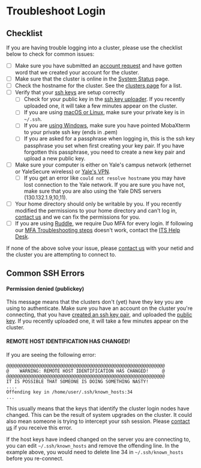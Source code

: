 # Troubleshoot Login

## Checklist

If you are having trouble logging into a cluster, please use the checklist below to check for common issues:

- [ ] Make sure you have submitted an [account request](https://research.computing.yale.edu/support/hpc/account-request) and have gotten word that we created your account for the cluster.
- [ ] Make sure that the cluster is online in the [System Status](http://research.computing.yale.edu/system-status) page.
- [ ] Check the hostname for the cluster. See the [clusters page](/clusters-at-yale/clusters) for a list.
- [ ] Verify that your [ssh keys](http://localhost:8000/clusters-at-yale/access/#what-are-ssh-keys) are setup correctly
    - [ ] Check for your public key in the [ssh key uploader](http://gold.hpc.yale.internal/cgi-bin/sshkeys.py). If you recently uploaded one, it will take a few minutes appear on the cluster. 
    - [ ] If you are using [macOS or Linux](/clusters-at-yale/access/#macos-and-linux), make sure your private key is in `~/.ssh`.
    - [ ] If you are [using Windows](/clusters-at-yale/access/#windows), make sure you have pointed MobaXterm to your private ssh key (ends in .pem)
    - [ ] If you are asked for a passphrase when logging in, this is the ssh key passphrase you set when first creating your key pair. If you have forgotten this passphrase, you need to create a new key pair and upload a new public key.
- [ ] Make sure your computer is either on Yale's campus network (ethernet or YaleSecure wireless) or [Yale's VPN](/clusters-at-yale/access/vpn/).
    - [ ]  If you get an error like `could not resolve hostname` you may have lost connection to the Yale network. If you are sure you have not, make sure that you are also using the Yale DNS servers (130.132.1.9,10,11).
- [ ] Your home directory should only be writable by you. If you recently modified the permissions to your home directory and can't log in, [contact us](/#get-help) and we can fix the permissions for you.
- [ ] If you are using [Ruddle](/clusters-at-yale/clusters/ruddle), we require Duo MFA for every login. If following our [MFA Troubleshooting steps](/clusters-at-yale/access/mfa/#troubleshoot-mfa) doesn't  work, contact the [ITS Help Desk](https://yale.service-now.com/it?id=get_help).

If none of the above solve your issue, please [contact us](/#get-help) with your netid and the cluster you are attempting to connect to.


## Common SSH Errors

#### Permission denied (publickey)

This message means that the clusters don't (yet) have they key you are using to authenticate. Make sure you have an account on the cluster you're connecting, that you have [created an ssh key pair](/clusters-at-yale/access/#what-are-ssh-keys), and uploaded the [public key](http://gold.hpc.yale.internal/cgi-bin/sshkeys.py). If you recently uploaded one, it will take a few minutes appear on the cluster.

#### REMOTE HOST IDENTIFICATION HAS CHANGED!

If you are seeing the following error:

```
@@@@@@@@@@@@@@@@@@@@@@@@@@@@@@@@@@@@@@@@@@@@@@@@@@@@@@@@@@@
@    WARNING: REMOTE HOST IDENTIFICATION HAS CHANGED!     @
@@@@@@@@@@@@@@@@@@@@@@@@@@@@@@@@@@@@@@@@@@@@@@@@@@@@@@@@@@@
IT IS POSSIBLE THAT SOMEONE IS DOING SOMETHING NASTY!
....
Offending key in /home/user/.ssh/known_hosts:34
...

```

This usually means that the keys that identify the cluster login nodes have changed. This can be the result of system upgrades on the cluster. It could also mean someone is trying to intercept your ssh session. Please [contact us](/#get-help) if you receive this error.

If the host keys have indeed changed on the server you are connecting to, you can edit `~/.ssh/known_hosts` and remove the offending line. In the example above, you would need to delete line 34 in `~/.ssh/known_hosts` before you re-connect.
